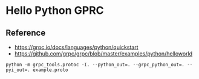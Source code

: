 # Hello Python GPRC

## Reference
- https://grpc.io/docs/languages/python/quickstart
- https://github.com/grpc/grpc/blob/master/examples/python/helloworld

```shell
python -m grpc_tools.protoc -I. --python_out=. --grpc_python_out=. --pyi_out=. example.proto
```